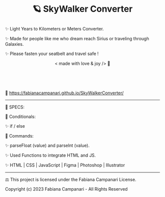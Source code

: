 # <p align="center"> 🪐 SkyWalker Converter </p>

✨ Light Years to Kilometers or Meters Converter. 

✨ Made for people like me who dream reach Sirius or traveling through Galaxies.
 
✨ Please fasten your seatbelt and travel safe ! 

 <p align="center"> < made with love & joy /> 🤎

#

<p align="center">
<img src="" />
</p>

#

🚀 https://fabianacampanari.github.io/SkyWalkerConverter/

___________________
📌 SPECS:


💫 Conditionals:

✨ if / else

💫 Commands:

✨ parseFloat (value) and parselnt (value).

✨ Used Functions to integrate HTML and JS.

✨ HTML | CSS | JavaScript | Figma | Photoshop | Illustrator

________________________________________________________________________________________


⚖︎ This project is licensed under the Fabiana Campanari License.

 Copyright (c) 2023 Fabiana Campanari - All Rights Reserved 

 













